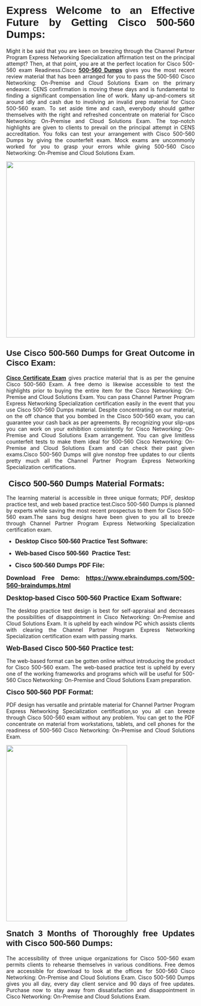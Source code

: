 <h1 dir="ltr" style="text-align: justify;"><span style="font-family:Verdana,Geneva,sans-serif;"><b>Express Welcome to an Effective Future by Getting Cisco 500-560 Dumps:</b></span></h1>

<p dir="ltr" style="text-align: justify;">Might it be said that you are keen on breezing through the Channel Partner Program Express Networking Specialization affirmation test on the principal attempt? Then, at that point, you are at the perfect location for Cisco 500-560 exam Readiness.Cisco <a href="https://www.ebraindumps.com/500-560-braindumps.html" target="_self"><strong>500-560 Dumps</strong></a> gives you the most recent review material that has been arranged for you to pass the 500-560 Cisco Networking: On-Premise and Cloud Solutions Exam on the primary endeavor. CENS confirmation is moving these days and is fundamental to finding a significant compensation line of work. Many up-and-comers sit around idly and cash due to involving an invalid prep material for Cisco 500-560 exam. To set aside time and cash, everybody should gather themselves with the right and refreshed concentrate on material for Cisco Networking: On-Premise and Cloud Solutions Exam. The top-notch highlights are given to clients to prevail on the principal attempt in CENS accreditation. You folks can test your arrangement with Cisco 500-560 Dumps by giving the counterfeit exam. Mock exams are uncommonly worked for you to grasp your errors while giving 500-560 Cisco Networking: On-Premise and Cloud Solutions Exam.</p>

<p dir="ltr" style="text-align: justify;"><a href="https://www.ebraindumps.com/500-560-braindumps.html" target="_self"><img alt="" src="https://lh3.googleusercontent.com/pw/AMWts8Aj3tb-wF0OMpw147T1Bg9eAAj9fKo6ifFWMDCc6oU3qtU3KEqtRsEM2KRmm3UaDWRNIl4uKsuW21qaZWMz89XK1ad3jQX9oZiQAoJqInwJqRGpkLNoXMJEdtJjmgXii-lFlTr95P8IcS6Zx1e4FG44=w1098-h617-no?authuser=4" style="width: 100%; height: 470px;" /></a></p>

<h2 dir="ltr" style="text-align: justify;"><span style="font-size:22px;"><span style="font-family:Verdana,Geneva,sans-serif;"><strong>Use Cisco 500-560 Dumps for Great Outcome in Cisco Exam:</strong></span></span></h2>

<p dir="ltr" style="text-align: justify;"><a href="https://www.ebraindumps.com/channel-partner-program-dumps.html" target="_self"><strong>Cisco Certificate Exam</strong></a> gives practice material that is as per the genuine Cisco 500-560 Exam. A free demo is likewise accessible to test the highlights prior to buying the entire item for the Cisco Networking: On-Premise and Cloud Solutions Exam. You can pass Channel Partner Program Express Networking Specialization certification easily in the event that you use Cisco 500-560 Dumps material. Despite concentrating on our material, on the off chance that you bombed in the Cisco 500-560 exam, you can guarantee your cash back as per agreements. By recognizing your slip-ups you can work on your exhibition consistently for Cisco Networking: On-Premise and Cloud Solutions Exam arrangement. You can give limitless counterfeit tests to make them ideal for 500-560 Cisco Networking: On-Premise and Cloud Solutions Exam and can check their past given exams.Cisco 500-560 Dumps will give nonstop free updates to our clients pretty much all the Channel Partner Program Express Networking Specialization certifications.</p>

<h3 dir="ltr" style="text-align: justify;"><span style="font-size:22px;"><span style="font-family:Verdana,Geneva,sans-serif;"><strong> Cisco 500-560 Dumps Material Formats:</strong></span></span></h3>

<p dir="ltr" style="text-align: justify;">The learning material is accessible in three unique formats; PDF, desktop practice test, and web based practice test.Cisco 500-560 Dumps is planned by experts while saving the most recent prospectus to them for Cisco 500-560 exam.The sans bug designs have been given to you all to breeze through Channel Partner Program Express Networking Specialization certification exam.</p>

<ul dir="ltr">
	<li style="text-align: justify;"><span style="font-size:16px;"><span style="font-family:Verdana,Geneva,sans-serif;"><b>Desktop Cisco 500-560 Practice Test Software: </b></span></span></li>
	<li style="text-align: justify;">
	<p><span style="font-size:16px;"><span style="font-family:Verdana,Geneva,sans-serif;"><b id="docs-internal-guid-44b45a43-7fff-2325-b530-fbb6de77fdb4">Web-based Cisco 500-560  Practice Test:</b></span></span></p>
	</li>
	<li role="presentation" style="text-align: justify;"><span style="font-size:16px;"><span style="font-family:Verdana,Geneva,sans-serif;"><b id="docs-internal-guid-44b45a43-7fff-2325-b530-fbb6de77fdb4">Cisco 500-560 Dumps PDF File:</b> </span></span></li>
</ul>

<p dir="ltr" style="text-align: justify;"><span style="font-size:16px;"><strong>Download Free Demo: <a href="https://www.ebraindumps.com/500-560-braindumps.html" target="_self">https://www.ebraindumps.com/500-560-braindumps.html</a></strong></span></p>

<p dir="ltr" style="text-align: justify;"><span style="font-size:18px;"><span style="font-family:Verdana,Geneva,sans-serif;"><b id="docs-internal-guid-44b45a43-7fff-2325-b530-fbb6de77fdb4">Desktop-based </b><b>Cisco 500-560 Practice Exam Software:</b></span></span></p>

<p dir="ltr" style="text-align: justify;">The desktop practice test design is best for self-appraisal and decreases the possibilities of disappointment in Cisco Networking: On-Premise and Cloud Solutions Exam. It is upheld by each window PC which assists clients with clearing the Channel Partner Program Express Networking Specialization certification exam with passing marks.</p>

<p dir="ltr" style="text-align: justify;"><span style="font-size:18px;"><span style="font-family:Verdana,Geneva,sans-serif;"><b>Web-Based Cisco 500-560 Practice test:</b></span></span></p>

<p dir="ltr" style="text-align: justify;">The web-based format can be gotten online without introducing the product for Cisco 500-560 exam. The web-based practice test is upheld by every one of the working frameworks and programs which will be useful for 500-560 Cisco Networking: On-Premise and Cloud Solutions Exam preparation.</p>

<p dir="ltr" style="text-align: justify;"><span style="font-size:18px;"><span style="font-family:Verdana,Geneva,sans-serif;"><b>Cisco 500-560 PDF Format:</b></span></span></p>

<p dir="ltr" style="text-align: justify;">PDF design has versatile and printable material for Channel Partner Program Express Networking Specialization certification,so you all can breeze through Cisco 500-560 exam without any problem. You can get to the PDF concentrate on material from workstations, tablets, and cell phones for the readiness of 500-560 Cisco Networking: On-Premise and Cloud Solutions Exam.</p>

<p dir="ltr" style="text-align: justify;"><a href="https://www.ebraindumps.com/500-560-braindumps.html" target="_self"><img alt="" src="https://lh3.googleusercontent.com/pw/AMWts8Cm0-aiB9xC_FPL6GMf_gRc8bGJDkUG0gzD_GNwF--xl3UqafByTFN8nh78SU7aGuHZFgFzPFfPw8DPYtpQLPn5Yzy7__RrfyR3tcnJW6pSf-MMu652cZxPK9fQfq2DRLK-vEhbQGsNVpaasFd-xlwx=w1179-h617-no?authuser=4" style="width: 80%; height: 470px;" /></a></p>

<h4 dir="ltr" style="text-align: justify;"><b><span style="font-size:22px;"><span style="font-family:Verdana,Geneva,sans-serif;">Snatch 3 Months of Thoroughly free Updates with Cisco 500-560 Dumps:</span></span></b></h4>

<p dir="ltr" style="text-align: justify;">The accessibility of three unique organizations for Cisco 500-560 exam permits clients to rehearse themselves in various conditions. Free demos are accessible for download to look at the offices for 500-560 Cisco Networking: On-Premise and Cloud Solutions Exam. Cisco 500-560 Dumps gives you all day, every day client service and 90 days of free updates. Purchase now to stay away from dissatisfaction and disappointment in Cisco Networking: On-Premise and Cloud Solutions Exam.</p>

<p style="text-align: justify;"> </p>
